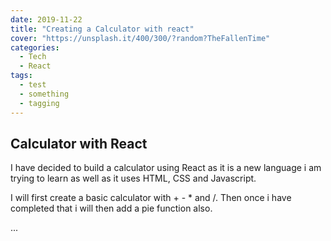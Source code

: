 ```yaml
---
date: 2019-11-22
title: "Creating a Calculator with react"
cover: "https://unsplash.it/400/300/?random?TheFallenTime"
categories:
  - Tech
  - React
tags:
  - test
  - something
  - tagging
---
```


## Calculator with React

I have decided to build a calculator using React as it is a new language i am trying to learn as well as it uses HTML, CSS and Javascript.

I will first create a basic calculator with + - \* and /. Then once i have completed that i will then add a pie function also.

...
